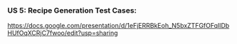### US 5: Recipe Generation Test Cases: 
https://docs.google.com/presentation/d/1eFjERRBkEoh_N5bxZTFGfOFqIlDbHUfOqXCRjC7fwoo/edit?usp=sharing
